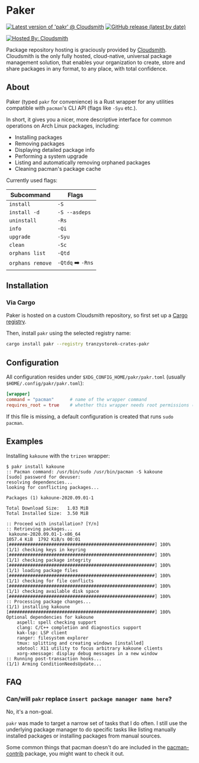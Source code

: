 # Paker

[![Latest version of 'pakr' @ Cloudsmith](https://api-prd.cloudsmith.io/v1/badges/version/tranzystorek-crates/pakr/cargo/pakr/latest/x/?render=true&show_latest=true)](https://cloudsmith.io/~tranzystorek-crates/repos/pakr/packages/detail/cargo/pakr/latest/)
[![GitHub release (latest by date)](https://img.shields.io/github/v/release/tranzystorek-io/pakr)](https://github.com/tranzystorek-io/pakr/releases/latest)

[![Hosted By: Cloudsmith](https://img.shields.io/badge/OSS%20hosting%20by-cloudsmith-blue?logo=cloudsmith&style=for-the-badge)](https://cloudsmith.com)

Package repository hosting is graciously provided by  [Cloudsmith](https://cloudsmith.com).
Cloudsmith is the only fully hosted, cloud-native, universal package management solution, that
enables your organization to create, store and share packages in any format, to any place, with total
confidence.

## About

Paker (typed `pakr` for convenience) is a Rust wrapper for any utilities
compatible with `pacman`'s CLI API (flags like `-Syu` etc.).

In short, it gives you a nicer, more descriptive interface for common
operations on Arch Linux packages, including:

- Installing packages
- Removing packages
- Displaying detailed package info
- Performing a system upgrade
- Listing and automatically removing orphaned packages
- Cleaning pacman's package cache

Currently used flags:

| Subcommand       | Flags                        |
| ---------------- | ---------------------------- |
| `install`        | `-S`                         |
| `install -d`     | `-S --asdeps`                |
| `uninstall`      | `-Rs`                        |
| `info`           | `-Qi`                        |
| `upgrade`        | `-Syu`                       |
| `clean`          | `-Sc`                        |
| `orphans list`   | `-Qtd`                       |
| `orphans remove` | `-Qtdq` :arrow_right: `-Rns` |

## Installation

### Via Cargo

Paker is hosted on a custom Cloudsmith repository, so first set up a
[Cargo registry](https://cloudsmith.io/~tranzystorek-crates/repos/pakr/setup/#formats-cargo).

Then, install `pakr` using the selected registry name:

```sh
cargo install pakr --registry tranzystorek-crates-pakr
```

## Configuration

All configuration resides under `$XDG_CONFIG_HOME/pakr/pakr.toml` (usually `$HOME/.config/pakr/pakr.toml`):

```toml
[wrapper]
command = "pacman"      # name of the wrapper command
requires_root = true    # whether this wrapper needs root permissions (granted via sudo)
```

If this file is missing, a default configuration is created that runs `sudo pacman`.

## Examples

Installing `kakoune` with the `trizen` wrapper:

```console
$ pakr install kakoune
:: Pacman command: /usr/bin/sudo /usr/bin/pacman -S kakoune
[sudo] password for devuser:
resolving dependencies...
looking for conflicting packages...

Packages (1) kakoune-2020.09.01-1

Total Download Size:   1.03 MiB
Total Installed Size:  3.50 MiB

:: Proceed with installation? [Y/n]
:: Retrieving packages...
 kakoune-2020.09.01-1-x86_64                                     1057.4 KiB  1792 KiB/s 00:01 [#######################################################] 100%
(1/1) checking keys in keyring                                                                [#######################################################] 100%
(1/1) checking package integrity                                                              [#######################################################] 100%
(1/1) loading package files                                                                   [#######################################################] 100%
(1/1) checking for file conflicts                                                             [#######################################################] 100%
(1/1) checking available disk space                                                           [#######################################################] 100%
:: Processing package changes...
(1/1) installing kakoune                                                                      [#######################################################] 100%
Optional dependencies for kakoune
    aspell: spell checking support
    clang: C/C++ completion and diagnostics support
    kak-lsp: LSP client
    ranger: filesystem explorer
    tmux: splitting and creating windows [installed]
    xdotool: X11 utility to focus arbitrary kakoune clients
    xorg-xmessage: display debug messages in a new window
:: Running post-transaction hooks...
(1/1) Arming ConditionNeedsUpdate...
```

## FAQ

### Can/will `pakr` replace `insert package manager name here`?

No, it's a non-goal.

`pakr` was made to target a narrow set of tasks that I do often.
I still use the underlying package manager to do specific tasks
like listing manually installed packages or installing packages from manual sources.

Some common things that pacman doesn't do are included
in the [pacman-contrib](https://gitlab.archlinux.org/pacman/pacman-contrib) package,
you might want to check it out.
